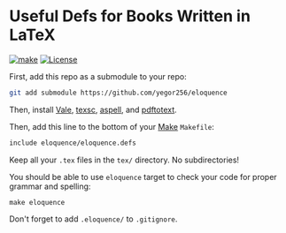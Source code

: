 # Useful Defs for Books Written in LaTeX

[![make](https://github.com/yegor256/eloquence/actions/workflows/make.yml/badge.svg)](https://github.com/yegor256/eloquence/actions/workflows/make.yml)
[![License](https://img.shields.io/badge/license-MIT-green.svg)](https://github.com/yegor256/eloquence/blob/master/LICENSE.txt)

First, add this repo as a submodule to your repo:

```bash
git add submodule https://github.com/yegor256/eloquence
```

Then, install [Vale], [texsc], [aspell], and [pdftotext].

Then, add this line to the bottom of your [Make] `Makefile`:

```bash
include eloquence/eloquence.defs
```

Keep all your `.tex` files in the `tex/` directory.
No subdirectories!

You should be able to use `eloquence` target to check your code for proper
  grammar and spelling:

```text
make eloquence
```

Don't forget to add `.eloquence/` to `.gitignore`.

[Make]: https://www.gnu.org/software/make/
[Vale]: https://vale.sh/
[texsc]: https://github.com/yegor256/texsc
[pdftotext]: https://pypi.org/project/pdftotext/
[aspell]: http://aspell.net/
